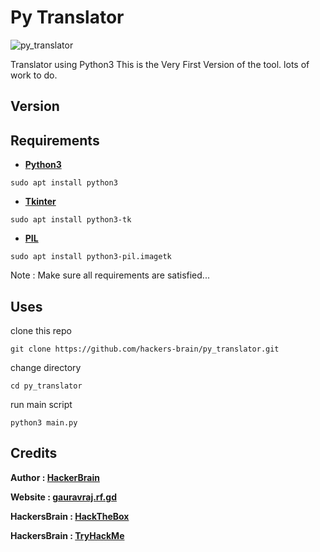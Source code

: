 # Py Translator
![py_translator](https://hackers-brain.github.io/images/joker/py_translator.png)

Translator using Python3
This is the Very First Version of the tool. lots of work to do.

## Version

## Requirements
* **[Python3](https://www.python.org/downloads/)**
```
sudo apt install python3
```

* **[Tkinter](https://docs.python.org/3/library/tkinter.html)**
```
sudo apt install python3-tk
```

* **[PIL](https://pillow.readthedocs.io/en/4.2.x/reference/ImageTk.html)**
```
sudo apt install python3-pil.imagetk
```


Note : Make sure all requirements are satisfied...

## Uses
clone this repo
```
git clone https://github.com/hackers-brain/py_translator.git
```
change directory
```
cd py_translator
```
run main script
```
python3 main.py 
```

## Credits
**Author : [HackerBrain](https://github.com/hackers-brain/)**

**Website : [gauravraj.rf.gd](http://gauravraj.rf.gd/)**

**HackersBrain : [HackTheBox](https://www.hackthebox.eu/profile/303514)**

**HackersBrain : [TryHackMe](https://tryhackme.com/p/hackersbrain)**
